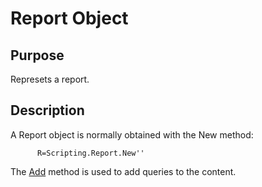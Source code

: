 # Report Object

## Purpose

Represets a report.

## Description

A Report object is normally obtained with the New method:

~~~
      R=Scripting.Report.New''
~~~

The [Add]() method is used to add queries to the content.


